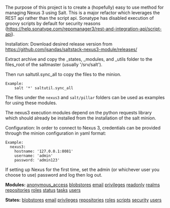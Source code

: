 The purpose of this project is to create a (hopefully) easy to use method for managing Nexus 3 using Salt.  This is a major refactor which leverages the REST api rather than the script api.  Sonatype has disabled execution of groovy scripts by default for security reasons (https://help.sonatype.com/repomanager3/rest-and-integration-api/script-api).

Installation:
Download desired release version from https://github.com/jsandas/saltstack-nexus3-module/releases/

Extract archive and copy the _states, _modules, and _utils folder to the files_root of the saltmaster (usually '/srv/salt').

Then run saltutil.sync_all to copy the files to the minion.

    Example:
        salt '*' saltutil.sync_all

The files under the `nexus3` and `salt/pillar` folders can be used as examples for using these modules.

The nexus3 execution modules depend on the python requests library which should already be installed from the installation of the salt minion.

Configuration:
In order to connect to Nexus 3, credentials can be provided through the minion configuration in yaml format:

    Example:
      nexus3:
        hostname: '127.0.0.1:8081'
        username: 'admin'
        password: 'admin123'

If setting up Nexus for the first time, set the admin (or whichever user you choose to use) password and log then log out.

**Modules:**
[anonymous_access](docs/modules/anonymous_access.md)
[blobstores](docs/modules/blobstores.md)
[email](docs/modules/email.md)
[privileges](docs/modules/privileges.md)
[readonly](docs/modules/readonly.md)
[realms](docs/modules/realms.md)
[repositories](docs/modules/repositories.md)
[roles](docs/modules/roles.md)
[status](docs/modules/status.md)
[tasks](docs/modules/tasks.md)
[users](docs/modules/users.md)

**States:**
[blobstores](docs/states/users.md)
[email](docs/states/email.md)
[privileges](docs/states/privileges.md)
[repositories](docs/states/repositories.md)
[roles](docs/states/roles.md)
[scripts](docs/states/scripts.md)
[security](docs/states/security.md)
[users](docs/states/users.md)
